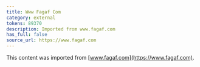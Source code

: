 ```yaml
---
title: Www Fagaf Com
category: external
tokens: 89370
description: Imported from www.fagaf.com
has_full: false
source_url: https://www.fagaf.com
---
```


This content was imported from [www.fagaf.com](https://www.fagaf.com).
